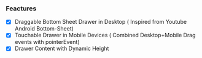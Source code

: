 ### Feactures
- [x] Draggable Bottom Sheet Drawer in Desktop ( Inspired from Youtube Android Bottom-Sheet)
- [x] Touchable Drawer in Mobile Devices ( Combined Desktop+Mobile Drag events with pointerEvent)
- [x] Drawer Content with Dynamic Height
